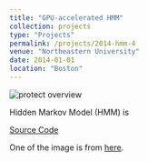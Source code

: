 ```yaml
---
title: "GPU-accelerated HMM"
collection: projects 
type: "Projects"
permalink: /projects/2014-hmm-4
venue: "Northeastern University"
date: 2014-01-01
location: "Boston"
---
```


![protect overview](https://leimingyu.github.io/images/projects/gpu-hmm.png)

Hidden Markov Model (HMM) is 


[Source Code](https://github.com/leimingyu/HMM_cuda)

One of the image is from [here](https://www.kisspng.com/png-speech-recognition-deep-learning-human-voice-convo-3713067/download-png.html).
